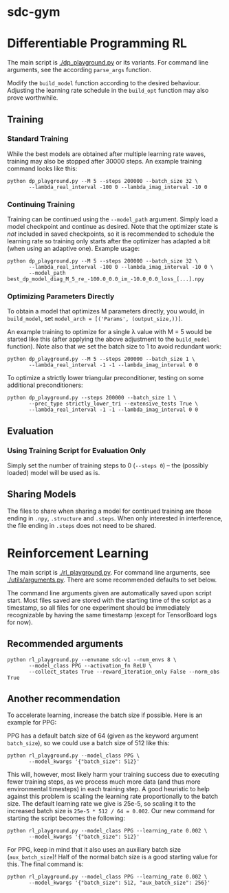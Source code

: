 # sdc-gym

# Differentiable Programming RL

The main script is [./dp_playground.py](./dp_playground.py) or its
variants. For command line arguments, see the according `parse_args`
function.

Modify the `build_model` function according to the desired behaviour.
Adjusting the learning rate schedule in the `build_opt` function may
also prove worthwhile.

## Training

### Standard Training

While the best models are obtained after multiple learning rate waves,
training may also be stopped after 30000 steps. An example training
command looks like this:

```shell
python dp_playground.py --M 5 --steps 200000 --batch_size 32 \
       --lambda_real_interval -100 0 --lambda_imag_interval -10 0
```

### Continuing Training

Training can be continued using the `--model_path` argument. Simply
load a model checkpoint and continue as desired. Note that the
optimizer state is _not_ included in saved checkpoints, so it is
recommended to schedule the learning rate so training only starts
after the optimizer has adapted a bit (when using an adaptive one).
Example usage:

```shell
python dp_playground.py --M 5 --steps 200000 --batch_size 32 \
       --lambda_real_interval -100 0 --lambda_imag_interval -10 0 \
       --model_path best_dp_model_diag_M_5_re_-100.0_0.0_im_-10.0_0.0_loss_[...].npy
```

### Optimizing Parameters Directly

To obtain a model that optimizes M parameters directly, you would, in
`build_model`, set `model_arch = [('Params', (output_size,))]`.

An example training to optimize for a single λ value with M = 5 would
be started like this (after applying the above adjustment to the
`build_model` function). Note also that we set the batch size to 1 to
avoid redundant work:

```shell
python dp_playground.py --M 5 --steps 200000 --batch_size 1 \
       --lambda_real_interval -1 -1 --lambda_imag_interval 0 0
```

To optimize a strictly lower triangular preconditioner, testing on
some additional preconditioners:

```shell
python dp_playground.py --steps 200000 --batch_size 1 \
       --prec_type strictly_lower_tri --extensive_tests True \
       --lambda_real_interval -1 -1 --lambda_imag_interval 0 0
```

## Evaluation

### Using Training Script for Evaluation Only

Simply set the number of training steps to 0 (`--steps 0`) – the
(possibly loaded) model will be used as is.

## Sharing Models

The files to share when sharing a model for continued training are
those ending in `.npy`, `.structure` and `.steps`. When only
interested in interference, the file ending in `.steps` does not need
to be shared.

# Reinforcement Learning

The main script is [./rl_playground.py](./rl_playground.py). For
command line arguments, see
[./utils/arguments.py](./utils/arguments.py). There are some
recommended defaults to set below.

The command line arguments given are automatically saved upon script
start. Most files saved are stored with the starting time of the
script as a timestamp, so all files for one experiment should be
immediately recognizable by having the same timestamp (except for
TensorBoard logs for now).

## Recommended arguments

```shell
python rl_playground.py --envname sdc-v1 --num_envs 8 \
       --model_class PPG --activation_fn ReLU \
       --collect_states True --reward_iteration_only False --norm_obs True
```

## Another recommendation

To accelerate learning, increase the batch size if possible. Here is
an example for PPG:

PPG has a default batch size of 64 (given as the keyword argument
`batch_size`), so we could use a batch size of 512 like this:

```shell
python rl_playground.py --model_class PPG \
       --model_kwargs '{"batch_size": 512}'
```

This will, however, most likely harm your training success due to
executing fewer training steps, as we process much more data (and thus
more environmental timesteps) in each training step. A good heuristic
to help against this problem is scaling the learning rate
proportionally to the batch size. The default learning rate we give is
25e-5, so scaling it to the increased batch size is `25e-5 * 512 / 64
= 0.002`. Our new command for starting the script becomes the
following:

```shell
python rl_playground.py --model_class PPG --learning_rate 0.002 \
       --model_kwargs '{"batch_size": 512}'
```

For PPG, keep in mind that it also uses an auxiliary batch size
(`aux_batch_size`)! Half of the normal batch size is a good starting
value for this. The final command is:

```shell
python rl_playground.py --model_class PPG --learning_rate 0.002 \
       --model_kwargs '{"batch_size": 512, "aux_batch_size": 256}'
```
